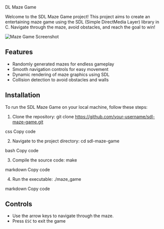 DL Maze Game

Welcome to the SDL Maze Game project! This project aims to create an entertaining maze game using the SDL (Simple DirectMedia Layer) library in C. Navigate through the maze, avoid obstacles, and reach the goal to win!

![Maze Game Screenshot](screenshots/maze_game_screenshot.png)

## Features

- Randomly generated mazes for endless gameplay
- Smooth navigation controls for easy movement
- Dynamic rendering of maze graphics using SDL
- Collision detection to avoid obstacles and walls

## Installation

To run the SDL Maze Game on your local machine, follow these steps:

1. Clone the repository:
git clone https://github.com/your-username/sdl-maze-game.git

css
Copy code

2. Navigate to the project directory:
cd sdl-maze-game

bash
Copy code

3. Compile the source code:
make

markdown
Copy code

4. Run the executable:
./maze_game

markdown
Copy code

## Controls

- Use the arrow keys to navigate through the maze.
- Press `ESC` to exit the game
